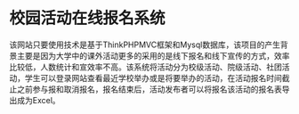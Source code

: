 # 校园活动在线报名系统

  该网站只要使用技术是基于ThinkPHPMVC框架和Mysql数据库，该项目的产生背景主要是因为大学中的课外活动更多的采用的是线下报名和线下宣传的方式，效率比较低，人数统计和宣效率不高。该系统将活动分为校级活动、院级活动、社团活动，学生可以登录网站查看最近学校举办或是将要举办的活动，在活动报名时间截止之前参与报和取消报名，报名结束后，活动发布者可以将报名该活动的报名表导出成为Excel。
